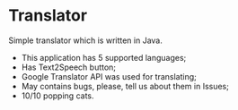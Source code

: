 # Translator

Simple translator which is written in Java.

- This application has 5 supported languages;
- Has Text2Speech button;
- Google Translator API was used for translating;
- May contains bugs, please, tell us about them in Issues;
- 10/10 popping cats.
